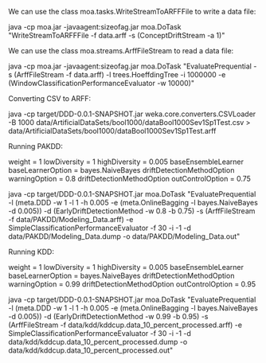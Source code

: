 We can use the class moa.tasks.WriteStreamToARFFFile to write a data file:

java -cp moa.jar -javaagent:sizeofag.jar moa.DoTask "WriteStreamToARFFFile -f data.arff -s (ConceptDriftStream -a 1)"

We can use the class moa.streams.ArffFileStream to read a data file:

java -cp moa.jar -javaagent:sizeofag.jar moa.DoTask "EvaluatePrequential -s (ArffFileStream -f data.arff) -l trees.HoeffdingTree -i 1000000 -e (WindowClassificationPerformanceEvaluator -w 10000)"

Converting CSV to ARFF:

java -cp target/DDD-0.0.1-SNAPSHOT.jar weka.core.converters.CSVLoader -B 1000 data/ArtificialDataSets/bool1000/dataBool1000Sev1Sp1Test.csv > data/ArtificialDataSets/bool1000/dataBool1000Sev1Sp1Test.arff

Running PAKDD:

weight = 1
lowDiversity = 1
highDiversity = 0.005
baseEnsembleLearner baseLearnerOption =  bayes.NaiveBayes
driftDetectionMethodOption warningOption = 0.8
driftDetectionMethodOption outControlOption = 0.75

java -cp target/DDD-0.0.1-SNAPSHOT.jar moa.DoTask "EvaluatePrequential -l (meta.DDD -w 1 -l 1 -h 0.005 -e (meta.OnlineBagging -l bayes.NaiveBayes -d 0.005)) -d (EarlyDriftDetectionMethod -w 0.8 -b 0.75) -s (ArffFileStream -f data/PAKDD/Modeling_Data.arff) -e SimpleClassificationPerformanceEvaluator -f 30 -i -1 -d data/PAKDD/Modeling_Data.dump -o data/PAKDD/Modeling_Data.out"


Running KDD:

weight = 1
lowDiversity = 1
highDiversity = 0.005
baseEnsembleLearner baseLearnerOption =  bayes.NaiveBayes
driftDetectionMethodOption warningOption = 0.99
driftDetectionMethodOption outControlOption = 0.95

java -cp target/DDD-0.0.1-SNAPSHOT.jar moa.DoTask "EvaluatePrequential -l (meta.DDD -w 1 -l 1 -h 0.005 -e (meta.OnlineBagging -l bayes.NaiveBayes -d 0.005)) -d (EarlyDriftDetectionMethod -w 0.99 -b 0.95) -s (ArffFileStream -f data/kdd/kddcup.data_10_percent_processed.arff) -e SimpleClassificationPerformanceEvaluator -f 30 -i -1 -d data/kdd/kddcup.data_10_percent_processed.dump -o data/kdd/kddcup.data_10_percent_processed.out"
